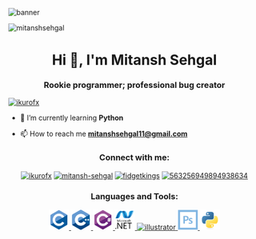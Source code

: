 ![banner](https://user-images.githubusercontent.com/115637715/204137168-cb8d6fd4-9f9a-4b4f-b225-73ed9f89f573.png)

<p align="top"> <img src="https://komarev.com/ghpvc/?username=mitanshsehgal&label=Profile%20views&color=0e75b6&style=flat" alt="mitanshsehgal" /> </p>
<h1 align="center">Hi 👋, I'm Mitansh Sehgal</h1>
<h3 align="center">Rookie programmer; professional bug creator</h3>


<p align="left"> <a href="https://twitter.com/ikurofx" target="blank"><img src="https://img.shields.io/twitter/follow/ikurofx?logo=twitter&style=for-the-badge" alt="ikurofx" /></a> </p>

- 🌱 I’m currently learning **Python**

- 📫 How to reach me **mitanshsehgal11@gmail.com**



<h3 align="center">Connect with me:</h3>
<p align="center">
<a href="https://twitter.com/ikurofx" target="blank"><img align="center" src="https://raw.githubusercontent.com/rahuldkjain/github-profile-readme-generator/master/src/images/icons/Social/twitter.svg" alt="ikurofx" height="30" width="40" /></a>
<a href="https://linkedin.com/in/mitansh-sehgal" target="blank"><img align="center" src="https://raw.githubusercontent.com/rahuldkjain/github-profile-readme-generator/master/src/images/icons/Social/linked-in-alt.svg" alt="mitansh-sehgal" height="30" width="40" /></a>
<a href="https://www.behance.net/fidgetkings" target="blank"><img align="center" src="https://raw.githubusercontent.com/rahuldkjain/github-profile-readme-generator/master/src/images/icons/Social/behance.svg" alt="fidgetkings" height="30" width="40" /></a>
<a href="https://discord.gg/563256949894938634" target="blank"><img align="center" src="https://raw.githubusercontent.com/rahuldkjain/github-profile-readme-generator/master/src/images/icons/Social/discord.svg" alt="563256949894938634" height="30" width="40" /></a>
</p>

<h3 align="center">Languages and Tools:</h3>
<p align="center"> <a href="https://www.cprogramming.com/" target="_blank" rel="noreferrer"> <img src="https://raw.githubusercontent.com/devicons/devicon/master/icons/c/c-original.svg" alt="c" width="40" height="40"/> </a> <a href="https://www.w3schools.com/cpp/" target="_blank" rel="noreferrer"> <img src="https://raw.githubusercontent.com/devicons/devicon/master/icons/cplusplus/cplusplus-original.svg" alt="cplusplus" width="40" height="40"/> </a> <a href="https://www.w3schools.com/cs/" target="_blank" rel="noreferrer"> <img src="https://raw.githubusercontent.com/devicons/devicon/master/icons/csharp/csharp-original.svg" alt="csharp" width="40" height="40"/> </a> <a href="https://dotnet.microsoft.com/" target="_blank" rel="noreferrer"> <img src="https://raw.githubusercontent.com/devicons/devicon/master/icons/dot-net/dot-net-original-wordmark.svg" alt="dotnet" width="40" height="40"/> </a> <a href="https://www.adobe.com/in/products/illustrator.html" target="_blank" rel="noreferrer"> <img src="https://www.vectorlogo.zone/logos/adobe_illustrator/adobe_illustrator-icon.svg" alt="illustrator" width="40" height="40"/> </a> <a href="https://www.photoshop.com/en" target="_blank" rel="noreferrer"> <img src="https://raw.githubusercontent.com/devicons/devicon/master/icons/photoshop/photoshop-line.svg" alt="photoshop" width="40" height="40"/> </a> <a href="https://www.python.org" target="_blank" rel="noreferrer"> <img src="https://raw.githubusercontent.com/devicons/devicon/master/icons/python/python-original.svg" alt="python" width="40" height="40"/> </a> </p>

